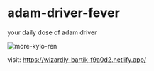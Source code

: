 # adam-driver-fever
your daily dose of adam driver

![more-kylo-ren](https://user-images.githubusercontent.com/24311118/146846507-e640ccce-ed1b-48a0-9b5b-9e43ff2c48d6.gif)

visit: https://wizardly-bartik-f9a0d2.netlify.app/
